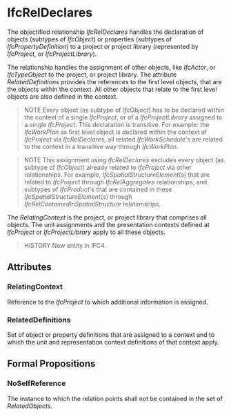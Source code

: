 # IfcRelDeclares

The objectified relationship _IfcRelDeclares_ handles the declaration of objects (subtypes of _IfcObject_) or properties (subtypes of _IfcPropertyDefinition_) to a project or project library (represented by _IfcProject_, or _IfcProjectLibrary_).
<!-- end of short definition -->


The relationship handles the assignment of other objects, like _IfcActor_, or _IfcTypeObject_ to the project, or project library. The attribute _RelatedDefinitions_ provides the references to the first level objects, that are the objects within the context. All other objects that relate to the first level objects are also defined in the context.

> NOTE Every object (as subtype of _IfcObject_) has to be declared within the context of a single _IfcProject_, or of a _IfcProjectLibrary_ assigned to a single _IfcProject_. This declaration is transitive. For example: the _IfcWorkPlan_ as first level object is declared within the context of _IfcProject_ via _IfcRelDeclares_, all related _IfcWorkSchedule_'s are related to the context in a transitive way through _IfcWorkPlan_.

> NOTE This assignment using _IfcRelDeclares_ excludes every object (as subtype of _IfcObject_) already related to _IfcProject_ via other relationships. For example, _IfcSpatialStructureElement_(s) that are related to _IfcProject_ through _IfcRelAggregates_ relationships; and subtypes of _IfcProduct_'s that are contained in these _IfcSpatialStructureElement_(s) through _IfcRelContainedInSpatialStructure_ relationships.

The _RelatingContext_ is the project, or project library that comprises all objects. The unit assignments and the presentation contexts defined at _IfcProject_ or _IfcProjectLibrary_ apply to all these objects.

> HISTORY New entity in IFC4.

## Attributes

### RelatingContext
Reference to the _IfcProject_ to which additional information is assigned.

### RelatedDefinitions
Set of object or property definitions that are assigned to a context and to which the unit and representation context definitions of that context apply.

## Formal Propositions

### NoSelfReference
The instance to which the relation points shall not be contained in the set of _RelatedObjects_.
